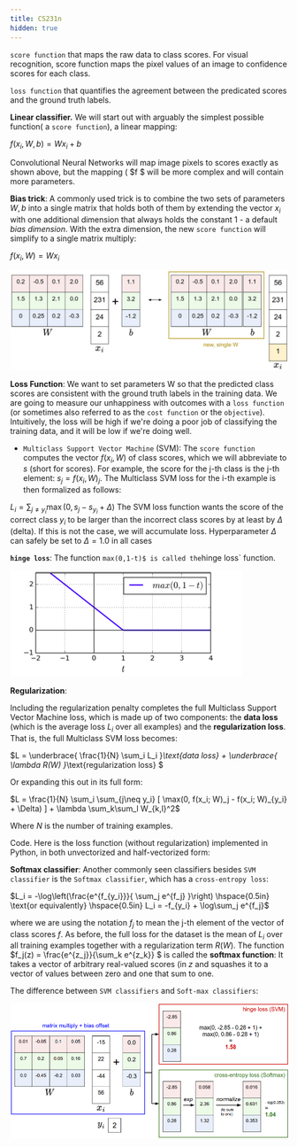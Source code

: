 ```yaml
---
title: CS231n
hidden: true
---
```


`score function` that maps the raw data to class scores. For visual
recognition, score function maps the pixel values of an image to
confidence scores for each class.

`loss function` that quantifies the agreement between the predicated
scores and the ground truth labels.

**Linear classifier.** We will start out with arguably the simplest
possible function( a `score function`), a linear mapping:

$f(x_i, W, b) = W x_i + b$

Convolutional Neural Networks will map image pixels to scores exactly as
shown above, but the mapping ( $f $ will be more complex and will
contain more parameters.

**Bias trick**: A commonly used trick is to combine the two sets of
parameters $W, b$ into a single matrix that holds both of them by
extending the vector $x_i$ with one additional dimension that
always holds the constant $1$ - a default *bias dimension*. With the
extra dimension, the new `score function` will simplify to a single
matrix multiply:

$f(x_i, W) = W x_i$

![](figures/15041865704757.jpg)

**Loss Function**: We want to set parameters W so that the predicted
class scores are consistent with the ground truth labels in the training
data. We are going to measure our unhappiness with outcomes with a
`loss function` (or sometimes also referred to as the `cost function` or
the `objective`). Intuitively, the loss will be high if we're doing a
poor job of classifying the training data, and it will be low if we're
doing well.

-   `Multiclass Support Vector Machine` (SVM): The `score function`
    computes the vector $f(x_i, W)$ of class scores, which we will
    abbreviate to $s$ (short for scores). For example, the score for
    the j-th class is the j-th element: $s_j=f(x_i,W)_j$. The
    Multiclass SVM loss for the i-th example is then formalized as
    follows:

$L_i = \sum_{j\neq y_i} \max(0, s_j - s_{y_i} + \Delta)$
The SVM loss function wants the score of the correct class $y_i$ to
be larger than the incorrect class scores by at least by $\Delta$
(delta). If this is not the case, we will accumulate loss.
Hyperparameter $\Delta$ can safely be set to $\Delta=1.0$ in
all cases

**`hinge loss`**: The function `max(0,1-t)$ is called the`hinge loss\`
function.

![Hinge Loss Function](figures/Hinge%20Loss%20Function.png)

**Regularization**:

Including the regularization penalty completes the full Multiclass
Support Vector Machine loss, which is made up of two components: the
**data loss** (which is the average loss $L_i$ over all examples)
and the **regularization loss**. That is, the full Multiclass SVM loss
becomes:

$L = \underbrace{ \frac{1}{N} \sum_i L_i }_\text{data loss} +
\underbrace{ \lambda R(W) }_\text{regularization loss} $

Or expanding this out in its full form:

$L = \frac{1}{N} \sum_i \sum_{j\neq y_i} [ \max(0, f(x_i;
W)_j - f(x_i; W)_{y_i} + \Delta) ] + \lambda
\sum_k\sum_l W_{k,l}^2$

Where $N$ is the number of training examples.

Code. Here is the loss function (without regularization) implemented in
Python, in both unvectorized and half-vectorized form:

**Softmax classifier**: Another commonly seen classifiers besides
`SVM classifier` is the `Softmax classifier`, which has a
`cross-entropy loss`:

$L_i = -\log\left(\frac{e^{f_{y_i}}}{ \sum_j e^{f_j} }\right)
\hspace{0.5in} \text{or equivalently} \hspace{0.5in} L_i =
-f_{y_i} + \log\sum_j e^{f_j}$

where we are using the notation $f_j$ to mean the j-th element of
the vector of class scores $f$. As before, the full loss for the
dataset is the mean of $L_i$ over all training examples together
with a regularization term $R(W)$. The function $f_j(z) =
\frac{e^{z_j}}{\sum_k e^{z_k}} $ is called the **softmax
function**: It takes a vector of arbitrary real-valued scores (in
$z$ and squashes it to a vector of values between zero and one that
sum to one.

The difference between `SVM classifiers` and `Soft-max classifiers`:

![](figures/15041909839867.png)



